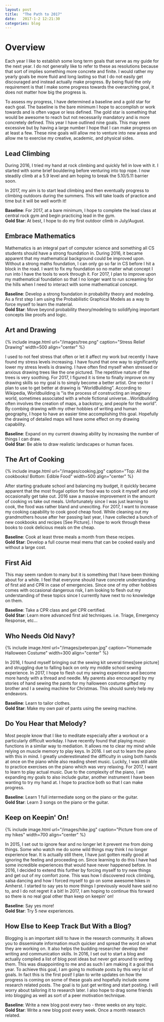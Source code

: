 ```yaml
---
layout: post
title:  "The Path to 2017"
date:   2017-1-2 12:21:30
categories: blog 
---
```


# Overview

Each year I like to establish some long term goals that serve as my guide for the next year. I do not generally like to refer to these as resolutions because that sort of implies something more concrete and finite. I would rather my yearly goals be more fluid and long lasting so that I do not easily get discouraged and instead actually make progress. By being fluid the only requirement is that I make some progress towards the overarching goal, it does not matter how big the progress is. 

To assess my progress, I have determined a baseline and a gold star for each goal. The baseline is the bare minimum I hope to accomplish or work towards and is often vague or less defined. The gold star is something that would be awesome to reach but not necessarily mandatory and is more concretely defined. 
This year I have outlined nine goals. This may seem excessive but by having a large number I hope that I can make progress on at least a few. These nine goals will allow me to venture into new areas and allow me to exercise my creative, academic, and physical sides. 

## Lead Climbing
During 2016, I tried my hand at rock climbing and quickly fell in love with it. I started with some brief bouldering before venturing into top rope. I now steadily climb at a 5.9 level and am hoping to break the 5.10/5.11 barrier soon. 

In 2017, my aim is to start lead climbing and then eventually progress to climbing outdoors during the summers. This will take loads of practice and time but it will be well worth it!  

**Baseline**: For 2017, at a bare minimum, I hope to complete the lead class at central rock gym and begin practicing lead in the gym.  
**Gold Star**: At best, I hope to do my first outdoor climb in July/August.  

## Embrace Mathematics
Mathematics is an integral part of computer science and something all CS students should have a strong foundation in.  During 2016, it became apparent that my mathematical background could be improved upon. Without a strong maths foundation, I can only go so far in CS before I hit a block in the road. I want to fix my foundation so no matter what concept I run into I have the tools to work through it. 
For 2017, I plan to improve upon my mathematical foundation so that I no longer want to run screaming for the hills when I need to interact with some mathematical concept.  

**Baseline**: Develop a strong foundation in probability theory and modeling. As a first step I am using the Probabilistic Graphical Models as a way to force myself to learn the material.  
**Gold Star**: Move beyond probability theory/modeling to solidifying important concepts like proofs and logic.  

## Art and Drawing

{% include image.html url="/images/tree.png" caption="Stress Relief Drawing" width=500 align="center" %}

I used to not feel stress that often or let it affect my work but recently I have found my stress levels increasing. I have found that one way to significantly lower my stress levels is drawing. I have often find myself when stressed or anxious drawing trees like the one pictured. The repetitive nature of the trees is very soothing. For 2017, I figured it is time to finally improve on my drawing skills so my goal is to simply become a better artist. One vector I plan to use to get better at drawing is “WorldBuilding”. According to Wikipedia, Worldbuilding is "is the process of constructing an imaginary world, sometimes associated with a whole fictional universe…Worldbuilding often involves the creation of maps, a backstory, and people for the world”. By combing drawing with my other hobbies of writing and human geography, I hope to have an easier time accomplishing this goal. Hopefully the drawing of detailed maps will have some effect on my drawing capability.  

**Baseline**: Expand on my current drawing ability by increasing the number of things I can draw.  
**Gold Star**: Be able to draw realistic landscapes or human faces.  

## The Art of Cooking

{% include image.html url="/images/cooking.jpg" caption="Top: All the cookbooks! Bottom: Edible Food" width=500 align="center" %}

After starting graduate school and balancing my budget, it quickly became apparent that the most frugal option for food was to cook it myself and only occasionally get take out. 2016 saw a massive improvement in the amount of cooking vs take out meals. Unfortunately since I was just learning to cook, the food was rather bland and unexciting. For 2017, I want to increase my cooking capability to cook good cheap food. While cleaning out my grandmothers house after her passing last year, I have collected a bunch of new cookbooks and recipes [See Picture]. I hope to work through these books to cook delicious meals on the cheap.   

**Baseline**: Cook at least three meals a month from these recipes.  
**Gold Star**: Develop a full course meal menu that can be cooked easily and without a large cost.  

## First Aid
This may seem random to many but it is something that I have been thinking about for a while. I feel that everyone should have concrete understanding of first aid and CPR in case of emergencies. Since one of my other hobbies comes with occasional dangerous risk, I am looking to flesh out my understanding of these topics since I currently have next to no knowledge on them.  

**Baseline**: Take a CPR class and get CPR certified.  
**Gold Star**: Learn more advanced first aid techniques. i.e. Triage, Emergency Response, etc…  

## Who Needs Old Navy?

{% include image.html url="/images/peterpan.jpg" caption="Homemade Halloween Costume" width=300 align="center" %}

In 2016, I found myself bringing out the sewing kit several times[see picture] and struggling due to falling back on only my middle school sewing experience. In 2017, I hope to flesh out my sewing experience and become more handy with a thread and needle. My parents also encouraged by my stories of hand sewing the pants for my halloween costume gifted my brother and I a sewing machine for Christmas. This should surely help my endeavors.  

**Baseline**: Learn to tailor clothes.  
**Gold Star**: Make my own pair of pants using the sewing machine.  


## Do You Hear that Melody?
Most people know that I like to meditate especially after a workout or a particularly difficult workday. I have recently found that playing music functions in a similar way to mediation. It allows me to clear my mind while relying on muscle memory to play keys. In 2016. I set out to learn the piano with this in mind.  I greatly underestimated the difficulty in using both hands at once on the piano while also reading sheet music. Luckily, I was still able to practice exercises on the piano which was very relaxing. For 2017, I want to learn to play actual music. Due to the complexity of the piano, I am expanding my goals to also include guitar, another instrument I have been wanting to try my hand at. I hope to practice both so that I can make progress.  

**Baseline**: Learn 1 full intermediate song on the piano or the guitar.  
**Gold Star**: Learn 3 songs on the piano or the guitar.  

## Keep on Keepin' On!

{% include image.html url="/images/hike.jpg" caption="Picture from one of my hikes" width=700 align="center" %}

In 2015, I set out to ignore fear and no longer let it prevent me from doing things. Some who watch me do some wild things may think I no longer experience fear. It is actually still there, I have just gotten really good at ignoring the feeling and proceeding on. Since learning to do this I have had some incredible experiences that would have never happened before. In 2016, I decided to extend this further by forcing myself to try new things and get out of my comfort zone. This was how I discovered rock climbing, salsa dancing and how I forced myself to go on some awesome hikes in Amherst. I started to say yes to more things I previously would have said no to, and I do not regret it a bit! In 2017, I am hoping to continue this forward so there is no real goal other than keep on keepin’ on!  

**Baseline**: Say yes more!  
**Gold Star**: Try 5 new experiences.  


## How Else to Keep Track But With a Blog?
Blogging is an important skill to have in the research community. It allows you to disseminate information much quicker and spread the word on what they are working on. It also helps the budding researcher develop their writing and communication skills. In 2016, I set out to start a blog and actually compiled a list of blog post ideas but never got around to writing them. This was disappointing to me and as such I am making it a goal this year. To achieve this goal, I am going to motivate posts by this very list of goals. In fact this is the first post! I plan to write updates on how the progress is coming on some of these goals and hopefully include some research related posts. The goal is to just get writing and start posting. I will worry about tailoring it to research later. I also hope to drag some friends into blogging as well as sort of a peer motivation technique.   

**Baseline**: Write a new blog post every two - three weeks on any topic.  
**Gold Star**: Write a new blog post every week. Once a month research related.  